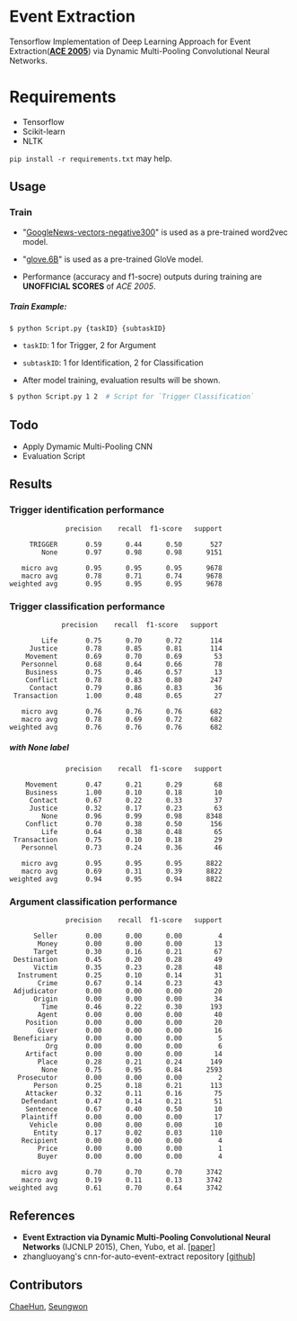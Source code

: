 # Event Extraction

Tensorflow Implementation of Deep Learning Approach for  Event Extraction([**ACE 2005**](https://catalog.ldc.upenn.edu/LDC2006T06)) via Dynamic Multi-Pooling Convolutional Neural Networks.

# Requirements

* Tensorflow
* Scikit-learn
* NLTK

`pip install -r requirements.txt` may help.

## Usage

### Train

* "[GoogleNews-vectors-negative300](https://code.google.com/archive/p/word2vec/)" is used as a pre-trained word2vec model.

* "[glove.6B](https://nlp.stanford.edu/projects/glove/)" is used as a pre-trained GloVe model.

* Performance (accuracy and f1-socre) outputs during training are **UNOFFICIAL SCORES** of *ACE 2005*. 

##### Train Example:
```bash
$ python Script.py {taskID} {subtaskID}
```
* `taskID`: 1 for Trigger, 2 for Argument

* `subtaskID`: 1 for Identification, 2 for Classification

* After model training, evaluation results will be shown.

```bash
$ python Script.py 1 2  # Script for `Trigger Classification`
```

## Todo 

- Apply Dymamic Multi-Pooling CNN
- Evaluation Script

## Results

### Trigger identification performance
```
              precision    recall  f1-score   support

     TRIGGER       0.59      0.44      0.50       527
        None       0.97      0.98      0.98      9151

   micro avg       0.95      0.95      0.95      9678
   macro avg       0.78      0.71      0.74      9678
weighted avg       0.95      0.95      0.95      9678

```

### Trigger classification performance

```
             precision    recall  f1-score   support

        Life       0.75      0.70      0.72       114
     Justice       0.78      0.85      0.81       114
    Movement       0.69      0.70      0.69        53
   Personnel       0.68      0.64      0.66        78
    Business       0.75      0.46      0.57        13
    Conflict       0.78      0.83      0.80       247
     Contact       0.79      0.86      0.83        36
 Transaction       1.00      0.48      0.65        27

   micro avg       0.76      0.76      0.76       682
   macro avg       0.78      0.69      0.72       682
weighted avg       0.76      0.76      0.76       682
```

##### with None label
```
              precision    recall  f1-score   support

    Movement       0.47      0.21      0.29        68
    Business       1.00      0.10      0.18        10
     Contact       0.67      0.22      0.33        37
     Justice       0.32      0.17      0.23        63
        None       0.96      0.99      0.98      8348
    Conflict       0.70      0.38      0.50       156
        Life       0.64      0.38      0.48        65
 Transaction       0.75      0.10      0.18        29
   Personnel       0.73      0.24      0.36        46

   micro avg       0.95      0.95      0.95      8822
   macro avg       0.69      0.31      0.39      8822
weighted avg       0.94      0.95      0.94      8822
```

### Argument classification performance
```
              precision    recall  f1-score   support

      Seller       0.00      0.00      0.00         4
       Money       0.00      0.00      0.00        13
      Target       0.30      0.16      0.21        67
 Destination       0.45      0.20      0.28        49
      Victim       0.35      0.23      0.28        48
  Instrument       0.25      0.10      0.14        31
       Crime       0.67      0.14      0.23        43
 Adjudicator       0.00      0.00      0.00        20
      Origin       0.00      0.00      0.00        34
        Time       0.46      0.22      0.30       193
       Agent       0.00      0.00      0.00        40
    Position       0.00      0.00      0.00        20
       Giver       0.00      0.00      0.00        16
 Beneficiary       0.00      0.00      0.00         5
         Org       0.00      0.00      0.00         6
    Artifact       0.00      0.00      0.00        14
       Place       0.28      0.21      0.24       149
        None       0.75      0.95      0.84      2593
  Prosecutor       0.00      0.00      0.00         2
      Person       0.25      0.18      0.21       113
    Attacker       0.32      0.11      0.16        75
   Defendant       0.47      0.14      0.21        51
    Sentence       0.67      0.40      0.50        10
   Plaintiff       0.00      0.00      0.00        17
     Vehicle       0.00      0.00      0.00        10
      Entity       0.17      0.02      0.03       110
   Recipient       0.00      0.00      0.00         4
       Price       0.00      0.00      0.00         1
       Buyer       0.00      0.00      0.00         4

   micro avg       0.70      0.70      0.70      3742
   macro avg       0.19      0.11      0.13      3742
weighted avg       0.61      0.70      0.64      3742
```

## References

* **Event Extraction via Dynamic Multi-Pooling Convolutional Neural Networks** (IJCNLP 2015), Chen, Yubo, et al. [[paper]](https://pdfs.semanticscholar.org/ca70/480f908ec60438e91a914c1075b9954e7834.pdf)
* zhangluoyang's cnn-for-auto-event-extract repository [[github]](https://github.com/zhangluoyang/cnn-for-auto-event-extract)


## Contributors

[ChaeHun](http://nlp.kaist.ac.kr/~ddehun), [Seungwon](http://nlp.kaist.ac.kr/~swyoon)


